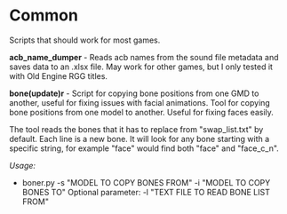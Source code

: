 # Common
Scripts that should work for most games.

**acb_name_dumper** - Reads acb names from the sound file metadata and saves data to an .xlsx file. May work for other games, but I only tested it with Old Engine RGG titles.

**bone(update)r** - Script for copying bone positions from one GMD to another, useful for fixing issues with facial animations.
Tool for copying bone positions from one model to another. Useful for fixing faces easily.

The tool reads the bones that it has to replace from "swap_list.txt" by default. Each line is a new bone. It will look for any bone starting with a specific string, for example "face" would find both "face" and "face_c_n".

*Usage:* 
* boner.py -s "MODEL TO COPY BONES FROM" -i "MODEL TO COPY BONES TO"
Optional parameter: -l "TEXT FILE TO READ BONE LIST FROM"
